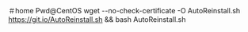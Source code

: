 ＃home
Pwd@CentOS
wget --no-check-certificate -O AutoReinstall.sh https://git.io/AutoReinstall.sh && bash AutoReinstall.sh
